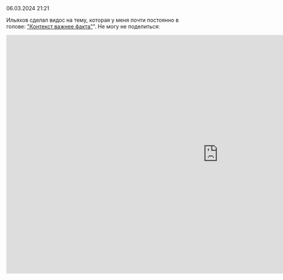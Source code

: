 <div class="article-publication-date">
    <time datetime="2024-03-06 21:21">06.03.2024 21:21</time>
</div>

Ильяхов сделал видос на тему, которая у меня почти постоянно в голове: ["Контекст важнее факта"](./context.md)". Не могу не поделиться:

<iframe width="1120" height="630" src="https://www.youtube.com/embed/7f7eB_d2-5o?si=1HxFaLW9KO05Bayg" title="YouTube video player" frameborder="0" allow="accelerometer; autoplay; clipboard-write; encrypted-media; gyroscope; picture-in-picture; web-share" referrerpolicy="strict-origin-when-cross-origin" allowfullscreen></iframe>